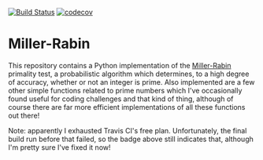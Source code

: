 [![Build Status](https://app.travis-ci.com/mcsweeney90/miller-rabin.svg?branch=main)](https://app.travis-ci.com/mcsweeney90/miller-rabin)
[![codecov](https://codecov.io/gh/mcsweeney90/miller-rabin/branch/main/graph/badge.svg?token=SLBOGBDXU7)](https://codecov.io/gh/mcsweeney90/miller-rabin)
# Miller-Rabin

This repository contains a Python implementation of the [Miller-Rabin](https://en.wikipedia.org/wiki/Miller%E2%80%93Rabin_primality_test) primality test, a probabilistic algorithm which determines, to a high degree of accuracy, whether or not an integer is prime. Also implemented are a few other simple functions related to prime numbers which I've occasionally found useful for coding challenges and that kind of thing, although of course there are far more efficient implementations of all these functions out there!

Note: apparently I exhausted Travis CI's free plan. Unfortunately, the final build run before that failed, so the badge above still indicates that, although I'm pretty sure I've fixed it now!  
